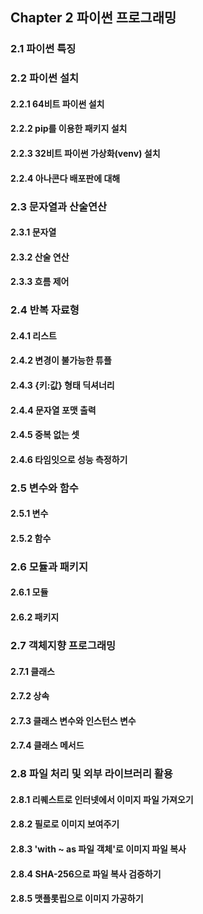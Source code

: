 ## Chapter 2 파이썬 프로그래밍
### 2.1 파이썬 특징
### 2.2 파이썬 설치
#### 2.2.1 64비트 파이썬 설치
#### 2.2.2 pip를 이용한 패키지 설치
#### 2.2.3 32비트 파이썬 가상화(venv) 설치
#### 2.2.4 아나콘다 배포판에 대해
### 2.3 문자열과 산술연산
#### 2.3.1 문자열
#### 2.3.2 산술 연산
#### 2.3.3 흐름 제어
### 2.4 반복 자료형
#### 2.4.1 리스트
#### 2.4.2 변경이 불가능한 튜플
#### 2.4.3 {키:값} 형태 딕셔너리
#### 2.4.4 문자열 포맷 출력
#### 2.4.5 중복 없는 셋
#### 2.4.6 타임잇으로 성능 측정하기
### 2.5 변수와 함수
#### 2.5.1 변수
#### 2.5.2 함수
### 2.6 모듈과 패키지
#### 2.6.1 모듈
#### 2.6.2 패키지
### 2.7 객체지향 프로그래밍
#### 2.7.1 클래스
#### 2.7.2 상속
#### 2.7.3 클래스 변수와 인스턴스 변수
#### 2.7.4 클래스 메서드
### 2.8 파일 처리 및 외부 라이브러리 활용
#### 2.8.1 리퀘스트로 인터넷에서 이미지 파일 가져오기
#### 2.8.2 필로로 이미지 보여주기
#### 2.8.3 'with ~ as 파일 객체'로 이미지 파일 복사
#### 2.8.4 SHA-256으로 파일 복사 검증하기
#### 2.8.5 맷플롯립으로 이미지 가공하기